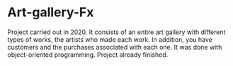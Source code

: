 # Art-gallery-Fx
Project carried out in 2020. It consists of an entire art gallery with different types of works, the artists who made each work. In addition, you have customers and the purchases associated with each one. It was done with object-oriented programming. Project already finished.
